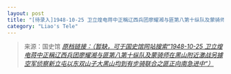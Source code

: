```yaml
---
layout: post
title: "[待录入]1948-10-25 卫立煌电蒋中正稱辽西兵团廖耀湘与匪第八第十纵队及蒙骑师在黑山附近激战另據空军侦察新立屯以东双山子大黑山均到有步骑联合之匪正向南急进中"
category: "Liao's Tele"
---
```



> 来源：国史馆 [*原档链接：（暂缺，可于国史馆网站搜索“1948-10-25 卫立煌电蒋中正稱辽西兵团廖耀湘与匪第八第十纵队及蒙骑师在黑山附近激战另據空军侦察新立屯以东双山子大黑山均到有步骑联合之匪正向南急进中“）*]()
